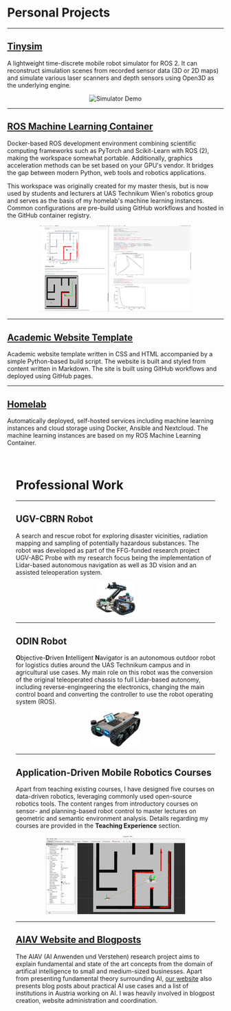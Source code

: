 # Personal Projects

---

<h2><a href="https://github.com/SimonSchwaiger/tinysim-2d" target=”_blank”>Tinysim</a></h2>

A lightweight time-discrete mobile robot simulator for ROS 2. It can reconstruct simulation scenes from recorded sensor data (3D or 2D maps) and simulate various laser scanners and depth sensors using Open3D as the underlying engine.
<center><img src="./img/projects/tinysimDemo.gif" alt="Simulator Demo" style="max-width: 70%" /></center>

---

<h2><a href="https://github.com/SimonSchwaiger/ros-ml-container" target=”_blank”>ROS Machine Learning Container</a></h2>

Docker-based ROS development environment combining scientific computing frameworks such as PyTorch and Scikit-Learn with ROS (2), making the workspace somewhat portable. Additionally, graphics acceleration methods can be set based on your GPU's vendor. It bridges the gap between modern Python, web tools and robotics applications.

This workspace was originally created for my master thesis, but is now used by students and lecturers at UAS Technikum Wien's robotics group and serves as the basis of my homelab's machine learning instances. Common configurations are pre-build using GitHub workflows and hosted in the GitHub container registry.
<center><img src="./img/projects/mlContainerDemo.png" alt="ROS ML Container Demo" style="max-width: 70%" /></center>

---

<h2><a href="https://github.com/SimonSchwaiger/SimonSchwaiger.github.io" target=”_blank”>Academic Website Template</a></h2>

Academic website template written in CSS and HTML accompanied by a simple Python-based build script. The website is built and styled from content written in Markdown. The site is built using GitHub workflows and deployed using GitHub pages.

---

<h2><a href="https://github.com/SimonSchwaiger/home-lab" target=”_blank”>Homelab</a></h2>

Automatically deployed, self-hosted services including machine learning instances and cloud storage using Docker, Ansible and Nextcloud. The machine learning instances are based on my ROS Machine Learning Container.


</div>
<div class="w3-card-4 w3-margin w3-white" style="padding: 15pt;">

# Professional Work

---

## UGV-CBRN Robot

A search and rescue robot for exploring disaster vicinities, radiation mapping and sampling of potentially hazardous substances. The robot was developed as part of the FFG-funded research project UGV-ABC Probe with my research focus being the implementation of Lidar-based autonomous navigation as well as 3D vision and an assisted teleoperation system.
<center><img src="./img/projects/sieglindeNoBackground.png" alt="ROS ML Container Demo" style="max-width: 20%" /></center>

---

## ODIN Robot

**O**bjective-**D**riven **I**ntelligent **N**avigator is an autonomous outdoor robot for logistics duties around the UAS Technikum campus and in agricultural use cases. My main role on this robot was the conversion of the original teleoperated chassis to full Lidar-based autonomy, including reverse-engingeering the electronics, changing the main control board and converting the controller to use the robot operating system (ROS).
<center><img src="./img/projects/ODIN_white_background.png" alt="ROS ML Container Demo" style="max-width: 25%" /></center>

---

## Application-Driven Mobile Robotics Courses

Apart from teaching existing courses, I have designed five courses on data-driven robotics, leveraging commonly used open-source robotics tools. The content ranges from introductory courses on sensor- and planning-based robot control to master lectures on geometric and semantic environment analysis. Details regarding my courses are provided in the **Teaching Experience** section.
<center><img src="./img/projects/moro_mpc_demo.gif" alt="ROS ML Container Demo" style="max-width: 70%" /></center>

---

<h2><a href="https://github.com/TW-Robotics/AIAV" target=”_blank”>AIAV Website and Blogposts</a></h2>

The AIAV (AI Anwenden und Verstehen) research project aims to explain fundamental and state of the art concepts from the domain of artifical intelligence to small and medium-sized businesses. Apart from presenting fundamental theory surrounding AI, <a href="https://www.aiav.technikum-wien.at/" target=”_blank”>our website</a> also presents blog posts about practical AI use cases and a list of institutions in Austria working on AI. I was heavily involved in blogpost creation, website administration and coordination.

